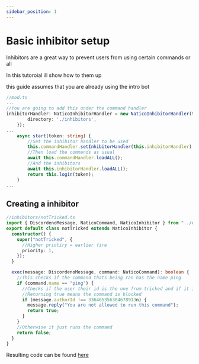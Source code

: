```yaml
---
sidebar_position: 1
---
```


# Basic inhibitor setup

Inhibitors are a great way to prevent users from using certain commands or all

In this tutoroial ill show how to them up

this guide assumes that you are already using the intro bot

```ts
//mod.ts
...
//You are going to add this under the command handler
inhibitorHandler: NaticoInhibitorHandler = new NaticoInhibitorHandler(this, {
		directory: './inhibitors',
	});
...
	async start(token: string) {
		//Set the inhibitor handler to be used
		this.commandHandler.setInhibitorHandler(this.inhibitorHandler);
        //Then load the commands as usual
		await this.commandHandler.loadALL();
        //And the inhibitors
		await this.inhibitorHandler.loadALL();
		return this.login(token);
	}
...
```

## Creating a inhibitor

```ts
//inhibitors/notTricked.ts
import { DiscordenoMessage, NaticoCommand, NaticoInhibitor } from "../deps.ts";
export default class notTricked extends NaticoInhibitor {
  constructor() {
    super("notTricked", {
      //Higher priotiry = earlier fire
      priority: 1,
    });
  }

  exec(message: DiscordenoMessage, command: NaticoCommand): boolean {
    //This checks if the command thats being ran has the name ping
    if (command.name == "ping") {
      //Checks if the user their id is the one from tricked and if it isnt returns true
      //Returning true means the command is blocked
      if (message.authorId !== 336465356304678913n) {
        message.reply("You are not allowed to run this command");
        return true;
      }
    }
    //Otherwise it just runs the command
    return false;
  }
}
```

Resulting code can be found [here](https://github.com/naticoo/examplebot/tree/main/basic-inhibitors)
